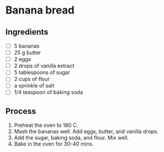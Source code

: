 # Banana bread

## Ingredients
- [ ] 5 bananas
- [ ] 25 g butter
- [ ] 2 eggs
- [ ] 2 drops of vanilla extract
- [ ] 5 tablespoons of sugar
- [ ] 2 cups of flour
- [ ] a sprinkle of salt
- [ ] 1/4 teaspoon of baking soda

## Process
1. Preheat the oven to 180 C.
2. Mash the bananas well. Add eggs, butter, and vanilla drops. 
3. Add the sugar, baking soda, and flour. Mix well. 
4. Bake in the oven for 30-40 mins. 